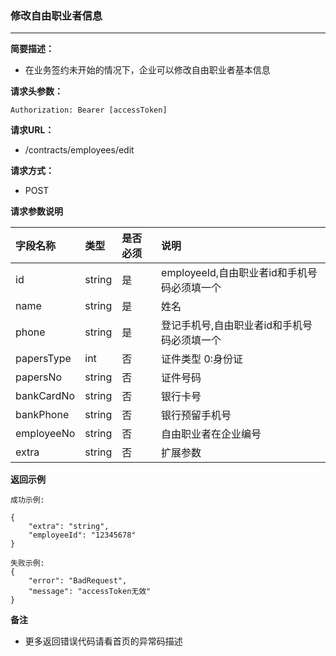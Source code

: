 ### 修改自由职业者信息

---

**简要描述：**

* 在业务签约未开始的情况下，企业可以修改自由职业者基本信息

**请求头参数：**

```
Authorization: Bearer [accessToken]
```

**请求URL：**

* /contracts/employees/edit

**请求方式：**

* POST 

**请求参数说明**

| 字段名称 | 类型 | 是否必须 | 说明 |
| :--- | :--- | :--- | :--- |
| id | string | 是 | employeeId,自由职业者id和手机号码必须填一个 |
| name | string | 是 | 姓名 |
| phone | string | 是 | 登记手机号,自由职业者id和手机号码必须填一个 |
| papersType | int | 否 | 证件类型 0:身份证 |
| papersNo | string | 否 | 证件号码 |
| bankCardNo | string | 否 | 银行卡号 |
| bankPhone | string | 否 | 银行预留手机号 |
| employeeNo | string | 否 | 自由职业者在企业编号 |
| extra | string | 否 | 扩展参数 |

**返回示例**

```
成功示例:

{
    "extra": "string",
    "employeeId": "12345678"
}

失败示例:
{
    "error": "BadRequest",
    "message": "accessToken无效"
}
```

**备注**

* 更多返回错误代码请看首页的异常码描述



